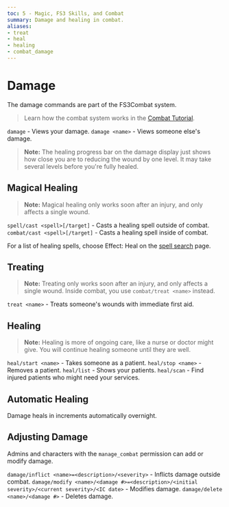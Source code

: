 ```yaml
---
toc: 5 - Magic, FS3 Skills, and Combat
summary: Damage and healing in combat.
aliases:
- treat
- heal
- healing
- combat_damage
---
```


# Damage

The damage commands are part of the FS3Combat system.

> Learn how the combat system works in the [Combat Tutorial](/help/fs3combat_tutorial).

`damage` - Views your damage.
`damage <name>` - Views someone else's damage.

> **Note:** The healing progress bar on the damage display just shows how close you are to reducing the wound by one level. It may take several levels before you're fully healed.

## Magical Healing

> **Note:** Magical healing only works soon after an injury, and only affects a single wound.

`spell/cast <spell>[/target]` - Casts a healing spell outside of combat.
`combat/cast <spell>[/target]` - Casts a healing spell inside of combat.

For a list of healing spells, choose Effect: Heal on the [spell search](/search-spells) page.

## Treating

> **Note:** Treating only works soon after an injury, and only affects a single wound.  Inside combat, you use `combat/treat <name>` instead.

`treat <name>` - Treats someone's wounds with immediate first aid.

## Healing

> **Note:** Healing is more of ongoing care, like a nurse or doctor might give. You will continue healing someone until they are well.

`heal/start <name>` - Takes someone as a patient.
`heal/stop <name>` - Removes a patient.
`heal/list` - Shows your patients.
`heal/scan` - Find injured patients who might need your services.

## Automatic Healing

Damage heals in increments automatically overnight.

## Adjusting Damage

Admins and characters with the `manage_combat` permission can add or modify damage.

`damage/inflict <name>=<description>/<severity>` - Inflicts damage outside combat.
`damage/modify <name>/<damage #>=<description>/<initial severity>/<current severity>/<IC date>` - Modifies damage.
`damage/delete <name>/<damage #>` - Deletes damage.